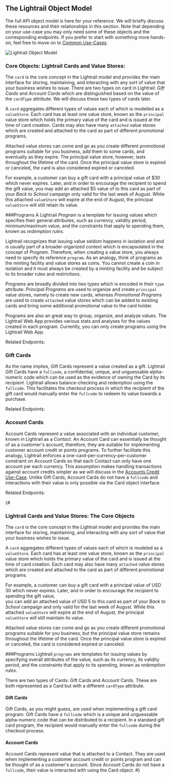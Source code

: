 <a name="object-model-anchor"></a>
## The Lightrail Object Model
The full API object model is here for your reference. 
We will briefly discuss these resources and their relationships in this section. 
Note that depending on your use-case you may only need some of these objects and the corresponding endpoints.
If you prefer to start with something more hands-on, feel free to move on to [Common Use-Cases](#use-cases-anchor).   


![Lightrail Object Model](http://resources.giftbit.com/api/embeddedimages/Lightrail_Object_Model_(stacked).png)

### Core Objects: Lightrail Cards and Value Stores: 

The `card` is the core concept in the Lightrail model and provides the main interface for storing, maintaining, and interacting with any sort of value that your business wishes to issue. There are two types on card in Lightrail: _Gift Cards_ and _Account Cards_ which are distinguished based on the value of the `cardType` attribute. We will discuss these two types of cards later.

A `card` aggregates different types of values each of which is modelled as a `valueStore`. Each card has at least one value store, known as the `principal` value store which holds the primary value of the card and is issued at the time of card creation. Cards may also have many `attached` value stores which are created and attached to the card as part of different promotional programs. 

Attached value stores can come and go as you create different promotional programs suitable for you business, add them to some cards, and eventually as they expire. The principal value store, however, lasts throughout the lifetime of the card. Once the principal value store is expired or canceled, the card is also considered expired or canceled.
 
For example, a customer can buy a gift card with a principal value of \$30 which never expires. Later, and in order to encourage the recipient to spend the gift value,  you may add an attached  \$5 value of to this card as part of your _Back to School_ campaign only valid for the last week of August. While this attached `valueStore` will expire at the end of August, the principal `valueStore` will still retain its value.   


###Programs
A Lightrail _Program_ is a template for issuing values which specifies their general attributes, such as currency, validity period, minimum/maximum value, and the constraints that apply to spending them, known as _redemption rules_. 

Lightrail recognizes that issuing value seldom happens in isolation and and is usually part of a broader organized context which is encapsulated in the concept of _Program_. Therefore, when creating a value store, you always need to specify its reference  `program`. As an analogy, think of programs as the minting facility and value stores as coins. You cannot create a coin in isolation and it must always be created by a minting facility and be subject to its broader rules and restrictions.

Programs are broadly divided into two types which is encoded in their `type` attribute: _Principal Programs_ are used to organize and create  `principal` value stores, namely to create new cards, whereas _Promotional Programs_ are used to create `attached` value stores which can be added to existing cards and bring some additional promotional value to the card holder.

Programs are also an great way to group, organize, and analyze values. The Lightrail Web App provides various stats and analyses for the values created in each program. Currently, you can only create programs using the Lightrail Web App.

Related Endpoints:

### Gift Cards 
As the name implies, Gift Cards represent a value created as a gift. 
Lightrail Gift Cards have a `fullcode`,  a confidential, unique, and  unguessable alpha-numeric code which can be used as the evidence of  owning the Card by its recipient. Lightrail allows balance-checking and redemption using the `fullcode`. This facilitates the checkout process in which the recipient of the gift card would manually enter the `fullcode` to redeem its value towards a purchase.

Related Endpoints:

### Account Cards 
Account Cards represent a value associated with an individual customer, known in Lightrail as a _Contact_. An Account Card can essentially be thought of as a customer's account, therefore, they are suitable for implementing customer account credit or points programs. To further facilitate this analogy, Lightrail enforces a one-card-per-currency-per-customer constraint on Account Cards so that each Contact can only have one account per each currency. This assumption makes handling transactions against account credits simpler as we will discuss in the [Accounts Credit Use-Case](#use-cases-account-credits-anchor).
Unlike Gift Cards, Account Cards do not have a `fullcode` and interactions with their value is only possible via the Card object interface.

Related Endpoints:
 


{#

### Lightrail Cards and Value Stores: The Core Objects

The `card` is the core concept in the Lightrail model and provides the main interface for 
storing, maintaining, and interacting with any sort of value that your business wishes to issue.

A `card` aggregates different types of values each of which is modeled as a `valueStore`. 
Each card has at least one value store, known as the `principal` value store which holds the primary 
value of the card and is issued at the time of card creation. Each card may also have many `attached` value stores 
which are created and attached to the card as part of different promotional programs.
 
For example, a customer can buy a gift card with a principal value of USD 30 which never expires. 
Later, and in order to encourage the recipient to spending the gift value,  
you can add an attached value of USD 5 to this card as part of your _Back to School_ campaign and 
only valid for the last week of August. 
While this attached `valueStore` will expire at the end of August, the principal `valueStore`
will still maintain its value.   

Attached value stores can come and go as you create different promotional programs suitable 
for you business, but the principal value store remains throughout the lifetime of the card. 
Once the principal value store is expired or canceled, the card is considered expired or canceled.

###Programs
Lightrail `programs` are templates for issuing values by specifying overall attributes 
of the value, such as its currency, its validity period, and the constraints that apply to its spending, known as 
_redemption rules_.

There are two types of Cards: Gift Cards and Account Cards. 
These are both represented as a Card but with a different `cardType` attribute. 

#### Gift Cards

Gift Cards, as you might guess, are used when implementing a gift card program. Gift Cards have a `fullcode` which is a unique and unguessable alpha-numeric code that can be distributed to a recipient. 
In a standard gift card program, the recipient would manually enter the `fullcode` during the checkout process.

#### Account Cards

Account Cards represent value that is attached to a Contact. 
They are used when implementing a customer account credit or points program and can be thought of as a customer's account.
Since Account Cards do not have a `fullcode`, their value is interacted with using the Card object. 
#}